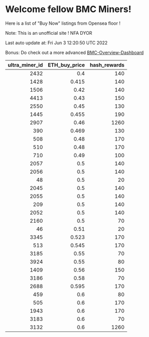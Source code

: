 # Welcome fellow BMC Miners!
Here is a list of "Buy Now" listings from Opensea floor !

Note: This is an unofficial site ! NFA DYOR

Last auto update at: Fri Jun  3 12:20:50 UTC 2022

Bonus: Do check out a more advanced [BMC-Overview-Dashboard](https://dune.com/defifunk/BMC-Overview-Dashboard)


|   ultra_miner_id |   ETH_buy_price |   hash_rewards |
|-----------------:|----------------:|---------------:|
|             2432 |           0.4   |            140 |
|             1428 |           0.415 |            140 |
|             1506 |           0.42  |            140 |
|             4413 |           0.43  |            150 |
|             2550 |           0.45  |            130 |
|             1445 |           0.455 |            190 |
|             2907 |           0.46  |           1260 |
|              390 |           0.469 |            130 |
|              508 |           0.48  |            170 |
|              510 |           0.48  |            170 |
|              710 |           0.49  |            100 |
|             2057 |           0.5   |            140 |
|             2056 |           0.5   |            140 |
|               48 |           0.5   |             20 |
|             2045 |           0.5   |            140 |
|             2055 |           0.5   |            140 |
|              209 |           0.5   |            140 |
|             2052 |           0.5   |            140 |
|             2160 |           0.5   |             70 |
|               46 |           0.51  |             20 |
|             3345 |           0.523 |            170 |
|              513 |           0.545 |            170 |
|             3185 |           0.55  |             70 |
|             3924 |           0.55  |             80 |
|             1409 |           0.56  |            150 |
|             3186 |           0.58  |             70 |
|             2688 |           0.595 |            170 |
|              459 |           0.6   |             80 |
|              505 |           0.6   |            170 |
|             1943 |           0.6   |            170 |
|             3183 |           0.6   |             70 |
|             3132 |           0.6   |           1260 |